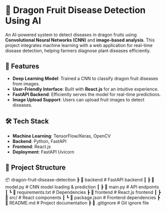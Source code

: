 # 🌱 Dragon Fruit Disease Detection Using AI  

An AI-powered system to detect diseases in dragon fruits using **Convolutional Neural Networks (CNN)** and **image-based analysis**. This project integrates machine learning with a web application for real-time disease detection, helping farmers diagnose plant diseases efficiently.  

## 🚀 Features  
- **Deep Learning Model**: Trained a CNN to classify dragon fruit diseases from images.  
- **User-Friendly Interface**: Built with **React.js** for an intuitive experience.  
- **FastAPI Backend**: Efficiently serves the model for real-time predictions.  
- **Image Upload Support**: Users can upload fruit images to detect diseases.  

## 🛠️ Tech Stack  
- **Machine Learning**: TensorFlow/Keras, OpenCV  
- **Backend**: Python, FastAPI  
- **Frontend**: React.js  
- **Deployment**: FastAPI Uvicorn  

## 📂 Project Structure  
📦 dragon-fruit-disease-detection
┣ 📂 backend # FastAPI backend
┃ ┣ 📜 model.py # CNN model loading & prediction
┃ ┣ 📜 main.py # API endpoints
┃ ┗ 📜 requirements.txt # Dependencies
┣ 📂 frontend # React.js frontend
┃ ┣ 📜 src/ # React components
┃ ┗ 📜 package.json # Frontend dependencies
┣ 📜 README.md # Project documentation
┣ 📜 .gitignore # Git ignore file
